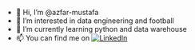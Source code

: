 - 👋 Hi, I’m @azfar-mustafa
- 👀 I’m interested in data engineering and football
- 🌱 I’m currently learning python and data warehouse
- 📫 You can find me on [![LinkedIn][2.2]][1]

<!---
azfar-mustafa/azfar-mustafa is a ✨ special ✨ repository because its `README.md` (this file) appears on your GitHub profile.
You can click the Preview link to take a look at your changes.
--->

<!-- Icons -->
[2.2]: https://raw.githubusercontent.com/MartinHeinz/MartinHeinz/master/linkedin-3-16.png (LinkedIn icon without padding)

<!-- Links to social media accounts -->
[1]: https://www.linkedin.com/in/mohamad-azfar-mustafa-36880511a/
